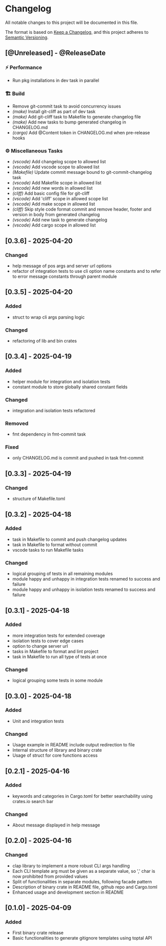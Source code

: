 # Changelog

All notable changes to this project will be documented in this file.

The format is based on [Keep a Changelog](https://keepachangelog.com/en/1.1.0/),
and this project adheres to
[Semantic Versioning](https://semver.org/spec/v2.0.0.html).

[comment]: <> (@PlannedForNextRelease)
## [@Unreleased] - @ReleaseDate

### ⚡ Performance

- Run pkg installations in dev task in parallel

### 🏗️ Build

- Remove git-commit task to avoid concurrency issues
- *(make)* Install git-cliff as part of dev task
- *(make)* Add git-cliff task to Makefile to generate changelog file
- *(make)* Add new tasks to bump generated changelog in CHANGELOG.md
- *(cargo)* Add @Content token in CHANGELOG.md when pre-release hooks

### ⚙️ Miscellaneous Tasks

- *(vscode)* Add changelog scope to allowed list
- *(vscode)* Add vscode scope to allowed list
- *(Makefile)* Update commit message bound to git-commit-changelog task
- *(vscode)* Add Makefile scope in allowed list
- *(vscode)* Add new words in allowed list
- *(cliff)* Add basic config file for git-cliff
- *(vscode)* Add 'cliff' scope in allowed scope list
- *(vscode)* Add make scope in allowed list
- *(cliff)* Skip style code format commit and remove header, footer and version in body from generated changelog
- *(vscode)* Add new task to generate changelog
- *(vscode)* Add cargo scope in allowed list

## [0.3.6] - 2025-04-20 <a id="0.3.6"></a>

### Changed

- help message of pos args and server url options
- refactor of integration tests to use cli option name constants and to refer
to error message constants through parent module

## [0.3.5] - 2025-04-20 <a id="0.3.5"></a>

### Added

- struct to wrap cli args parsing logic

### Changed

- refactoring of lib and bin crates

## [0.3.4] - 2025-04-19 <a id="0.3.4"></a>

### Added

- helper module for integration and isolation tests
- constant module to store globally shared constant fields

### Changed

- integration and isolation tests refactored

### Removed

- fmt dependency in fmt-commit task

### Fixed

- only CHANGELOG.md is commit and pushed in task fmt-commit

## [0.3.3] - 2025-04-19 <a id="0.3.3"></a>

### Changed

- structure of Makefile.toml

## [0.3.2] - 2025-04-18 <a id="0.3.2"></a>

### Added

- task in Makefile to commit and push changelog updates
- task in Makefile to format without commit
- vscode tasks to run Makefile tasks

### Changed

- logical grouping of tests in all remaining modules
- module happy and unhappy in integration tests renamed to success and failure
- module happy and unhappy in isolation tests renamed to success and failure

## [0.3.1] - 2025-04-18 <a id="0.3.1"></a>

### Added

- more integration tests for extended coverage
- isolation tests to cover edge cases
- option to change server url
- tasks in Makefile to format and lint project
- task in Makefile to run all type of tests at once

### Changed

- logical grouping some tests in some module

## [0.3.0] - 2025-04-18 <a id="0.3.0"></a>

### Added

- Unit and integration tests

### Changed

- Usage example in README include output redirection to file
- Internal structure of library and binary crate
- Usage of struct for core functions access

## [0.2.1] - 2025-04-16 <a id="0.2.1"></a>

### Added

- keywords and categories in Cargo.toml for better searchability using
crates.io search bar

### Changed

- About message displayed in help message

## [0.2.0] - 2025-04-16 <a id="0.2.0"></a>

### Changed

- clap library to implement a more robust CLI args handling
- Each CLI template arg must be given as a separate value, so ',' char is now
prohibited from provided values
- Split of functionalities in separate modules, following facade pattern
- Description of binary crate in README file, github repo and Cargo.toml
- Enhanced usage and development section in README

## [0.1.0] - 2025-04-09 <a id="0.1.0"></a>

### Added

- First binary crate release
- Basic functionalities to generate gitignore templates
using toptal API
